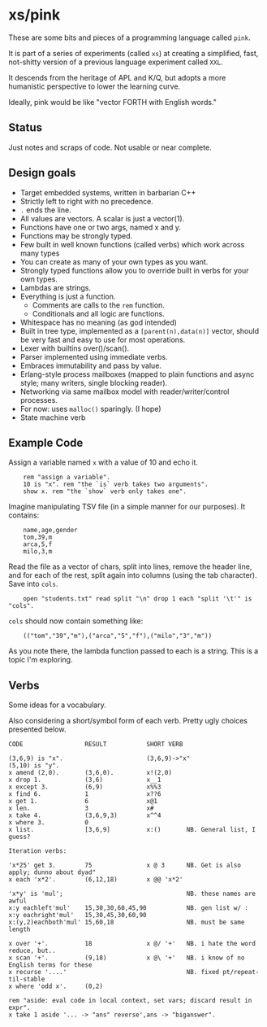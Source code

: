 xs/pink
=======

These are some bits and pieces of a programming language called `pink`.

It is part of a series of experiments (called `xs`) at creating a simplified,
fast, not-shitty version of a previous language experiment called `XXL`. 

It descends from the heritage of APL and K/Q, but adopts a more humanistic
perspective to lower the learning curve.

Ideally, pink would be like "vector FORTH with English words."

## Status

Just notes and scraps of code. Not usable or near complete.

## Design goals

* Target embedded systems, written in barbarian C++
* Strictly left to right with no precedence.
* `.` ends the line.
* All values are vectors. A scalar is just a vector(1).
* Functions have one or two args, named x and y.
* Functions may be strongly typed.
* Few built in well known functions (called verbs) which work across many types
* You can create as many of your own types as you want. 
* Strongly typed functions allow you to override built in verbs for your own types.
* Lambdas are strings.
* Everything is just a function. 
	* Comments are calls to the `rem` function. 
	* Conditionals and all logic are functions.
* Whitespace has no meaning (as god intended)
* Built in tree type, implemented as a `[parent(n),data(n)]` vector, 
	should be very fast and easy to use for most operations.
* Lexer with builtins over()/scan().
* Parser implemented using immediate verbs.
* Embraces immutability and pass by value.
* Erlang-style process mailboxes (mapped to plain functions and async style; many writers, single blocking reader).
* Networking via same mailbox model with reader/writer/control processes.
* For now: uses `malloc()` sparingly. (I hope)
* State machine verb

## Example Code

Assign a variable named `x` with a value of 10 and echo it.
```
	rem "assign a variable".
	10 is "x". rem "the `is` verb takes two arguments".
	show x. rem "the `show` verb only takes one".
```
Imagine manipulating TSV file (in a simple manner for our purposes). It contains:
```
	name,age,gender
	tom,39,m
	arca,5,f
	milo,3,m
```
Read the file as a vector of chars, split into lines, remove the header line, 
and for each of the rest, split again into columns (using the tab character). 
Save into `cols`.
```
	open "students.txt" read split "\n" drop 1 each "split '\t'" is "cols".
```
`cols` should now contain something like:
```
	(("tom","39","m"),("arca","5","f"),("milo","3","m"))
```
As you note there, the lambda function passed to each is a string. This is a topic I'm exploring.

## Verbs 

Some ideas for a vocabulary. 

Also considering a short/symbol form of each verb. Pretty ugly choices presented below.

```
CODE                 RESULT           SHORT VERB

(3,6,9) is "x".                       (3,6,9)->"x"
(5,10) is "y".
x amend (2,0).       (3,6,0).         x!(2,0)
x drop 1.            (3,6)            x__1
x except 3.          (6,9)            x%%3
x find 6.            1                x??6
x get 1.             6                x@1
x len.               3                x#
x take 4.            (3,6,9,3)        x^^4
x where 3.           0                
x list.              [3,6,9]          x:()       NB. General list, I guess?

Iteration verbs:

'x*25' get 3.        75               x @ 3      NB. Get is also apply; dunno about dyad"
x each 'x*2'.        (6,12,18)        x @@ 'x*2'

'x*y' is 'mul';                                  NB. these names are awful
x:y eachleft'mul'    15,30,30,60,45,90           NB. gen list w/ :
x:y eachright'mul'   15,30,45,30,60,90
x:(y,2)eachboth'mul' 15,60,18                    NB. must be same length

x over '+'.          18               x @/ '+'   NB. i hate the word reduce, but..
x scan '+'.          (9,18)           x @\ '+'   NB. i know of no English terms for these
x recurse '....'                                 NB. fixed pt/repeat-til-stable
x where 'odd x'.     (0,2)            

rem "aside: eval code in local context, set vars; discard result in expr".
x take 1 aside '... -> "ans" reverse',ans -> "biganswer".
```



